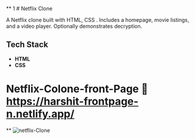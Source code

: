 
** 1 # Netflix Clone

A Netflix clone built with HTML, CSS . Includes a homepage, movie listings, and a video player. Optionally demonstrates decryption.

## Tech Stack

- **HTML**
- **CSS**
# Netflix-Colone-front-Page 🔗 https://harshit-frontpage-n.netlify.app/

**
![netflix-Clone](https://github.com/user-attachments/assets/a1b7f94f-d9f2-4f8b-9eb4-c80304996bb0)

